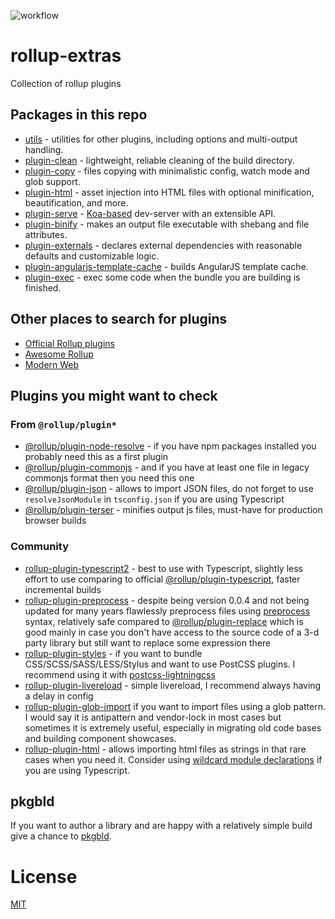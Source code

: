 ![workflow](https://github.com/kshutkin/rollup-extras/actions/workflows/main.yml/badge.svg)

# rollup-extras
Collection of rollup plugins

## Packages in this repo

- [utils](./utils) - utilities for other plugins, including options and multi-output handling.
- [plugin-clean](./plugin-clean) - lightweight, reliable cleaning of the build directory.
- [plugin-copy](./plugin-copy) - files copying with minimalistic config, watch mode and glob support.
- [plugin-html](./plugin-html) - asset injection into HTML files with optional minification, beautification, and more.
- [plugin-serve](./plugin-serve) - [Koa-based](https://koajs.com/) dev-server with an extensible API.
- [plugin-binify](./plugin-binify) - makes an output file executable with shebang and file attributes.
- [plugin-externals](./plugin-externals) - declares external dependencies with reasonable defaults and customizable logic.
- [plugin-angularjs-template-cache](./plugin-angularjs-template-cache) - builds AngularJS template cache.
- [plugin-exec](./plugin-exec) - exec some code when the bundle you are building is finished.

## Other places to search for plugins

- [Official Rollup plugins](https://github.com/rollup/plugins)
- [Awesome Rollup](https://github.com/rollup/awesome)
- [Modern Web](https://modern-web.dev/docs/)

## Plugins you might want to check

### From `@rollup/plugin*`

- [@rollup/plugin-node-resolve](https://github.com/rollup/plugins/tree/master/packages/node-resolve/#readme) - if you have npm packages installed you probably need this as a first plugin
- [@rollup/plugin-commonjs](https://github.com/rollup/plugins/tree/master/packages/commonjs/#readme) - and if you have at least one file in legacy commonjs format then you need this one
- [@rollup/plugin-json](https://github.com/rollup/plugins/tree/master/packages/json/#readme) - allows to import JSON files, do not forget to use `resolveJsonModule` in `tsconfig.json` if you are using Typescript
- [@rollup/plugin-terser](https://github.com/rollup/plugins/tree/master/packages/terser/#readme) - minifies output js files, must-have for production browser builds

### Community

- [rollup-plugin-typescript2](https://github.com/ezolenko/rollup-plugin-typescript2) - best to use with Typescript, slightly less effort to use comparing to official [@rollup/plugin-typescript](https://github.com/rollup/plugins/tree/master/packages/typescript/#readme), faster incremental builds
- [rollup-plugin-preprocess](https://github.com/Katochimoto/rollup-plugin-preprocess) - despite being version 0.0.4 and not being updated for many years flawlessly preprocess files using [preprocess](https://github.com/jsoverson/preprocess) syntax, relatively safe compared to [@rollup/plugin-replace](https://github.com/rollup/plugins/blob/master/packages/replace/README.md) which is good mainly in case you don't have access to the source code of a 3-d party library but still want to replace some expression there
- [rollup-plugin-styles](https://github.com/Anidetrix/rollup-plugin-styles) - if you want to bundle CSS/SCSS/SASS/LESS/Stylus and want to use PostCSS plugins. I recommend using it with [postcss-lightningcss](https://github.com/onigoetz/postcss-lightningcss)
- [rollup-plugin-livereload](https://github.com/thgh/rollup-plugin-livereload) - simple livereload, I recommend always having a delay in config
- [rollup-plugin-glob-import](https://github.com/gjbkz/rollup-plugin-glob-import) if you want to import files using a glob pattern. I would say it is antipattern and vendor-lock in most cases but sometimes it is extremely useful, especially in migrating old code bases and building component showcases.
- [rollup-plugin-html](https://github.com/bdadam/rollup-plugin-html) - allows importing html files as strings in that rare cases when you need it. Consider using [wildcard module declarations](https://www.typescriptlang.org/docs/handbook/modules.html#wildcard-module-declarations) if you are using Typescript.

## pkgbld

If you want to author a library and are happy with a relatively simple build give a chance to [pkgbld](https://github.com/kshutkin/package-build).

# License
[MIT](./LICENSE)

